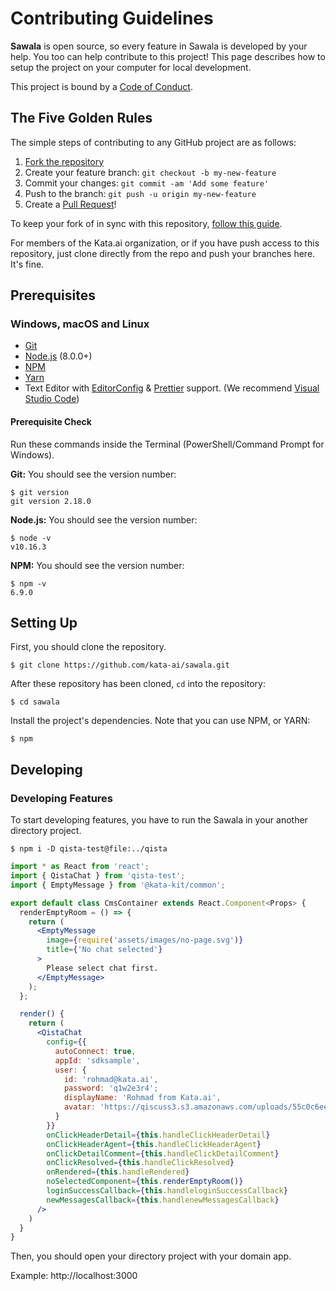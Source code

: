 # Contributing Guidelines

**Sawala** is open source, so every feature in Sawala is developed by your help. You too can help contribute to this project! This page describes how to setup the project on your computer for local development.

This project is bound by a [Code of Conduct](CODE_OF_CONDUCT.md).

## The Five Golden Rules

The simple steps of contributing to any GitHub project are as follows:

1. [Fork the repository](https://github.com/kata-ai/sawala/fork)
2. Create your feature branch: `git checkout -b my-new-feature`
3. Commit your changes: `git commit -am 'Add some feature'`
4. Push to the branch: `git push -u origin my-new-feature`
5. Create a [Pull Request](https://github.com/kata-ai/sawala/pulls)!

To keep your fork of in sync with this repository, [follow this guide](https://help.github.com/articles/syncing-a-fork/).

For members of the Kata.ai organization, or if you have push access to this repository, just clone directly from the repo and push your branches here. It's fine.

## Prerequisites

### Windows, macOS and Linux

- [Git](http://git-scm.com/)
- [Node.js](http://nodejs.org/) (8.0.0+)
- [NPM](https://www.npmjs.com/)
- [Yarn](https://yarnpkg.com/)
- Text Editor with [EditorConfig](http://editorconfig.org/) & [Prettier](https://prettier.io/) support. (We recommend [Visual Studio Code](https://code.visualstudio.com/))

#### Prerequisite Check

Run these commands inside the Terminal (PowerShell/Command Prompt for Windows).

**Git:** You should see the version number:

```sh-session
$ git version
git version 2.18.0
```

**Node.js:** You should see the version number:

```sh-session
$ node -v
v10.16.3
```

**NPM:** You should see the version number:

```sh-session
$ npm -v
6.9.0
```

## Setting Up

First, you should clone the repository.

```sh-session
$ git clone https://github.com/kata-ai/sawala.git
```

After these repository has been cloned, `cd` into the repository:

```sh-session
$ cd sawala
```

Install the project's dependencies. Note that you can use NPM, or YARN:

```sh-session
$ npm
```

## Developing

### Developing Features

To start developing features, you have to run the Sawala in your another directory project.

```sh-session
$ npm i -D qista-test@file:../qista
```

```jsx
import * as React from 'react';
import { QistaChat } from 'qista-test';
import { EmptyMessage } from '@kata-kit/common';

export default class CmsContainer extends React.Component<Props> {
  renderEmptyRoom = () => {
    return (
      <EmptyMessage
        image={require('assets/images/no-page.svg')}
        title={'No chat selected'}
      >
        Please select chat first.
      </EmptyMessage>
    );
  };

  render() {
    return (
      <QistaChat
        config={{
          autoConnect: true,
          appId: 'sdksample',
          user: {
            id: 'rohmad@kata.ai',
            password: 'q1w2e3r4';
            displayName: 'Rohmad from Kata.ai',
            avatar: 'https://qiscuss3.s3.amazonaws.com/uploads/55c0c6ee486be6b686d52e5b9bbedbbf/2.png'
          }
        }}
        onClickHeaderDetail={this.handleClickHeaderDetail}
        onClickHeaderAgent={this.handleClickHeaderAgent}
        onClickDetailComment={this.handleClickDetailComment}
        onClickResolved={this.handleClickResolved}
        onRendered={this.handleRendered}
        noSelectedComponent={this.renderEmptyRoom()}
        loginSuccessCallback={this.handleloginSuccessCallback}
        newMessagesCallback={this.handlenewMessagesCallback}
      />
    )
  }
}
```

Then, you should open your directory project with your domain app.

Example: http://localhost:3000
